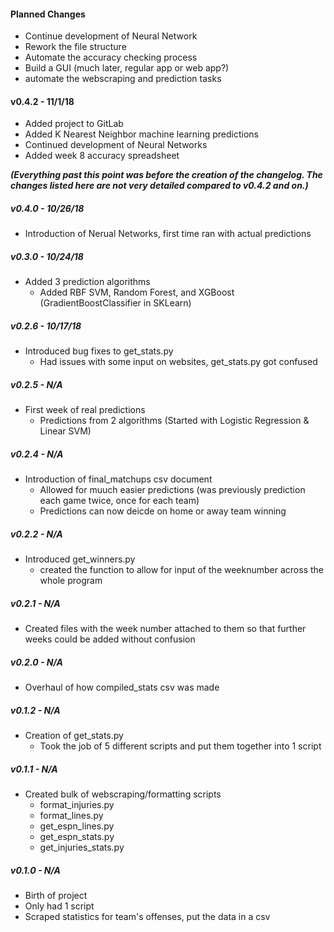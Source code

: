 #### Planned Changes
* Continue development of Neural Network
* Rework the file structure
* Automate the accuracy checking process
* Build a GUI (much later, regular app or web app?)
* automate the webscraping and prediction tasks

#### v0.4.2 - 11/1/18
* Added project to GitLab
* Added K Nearest Neighbor machine learning predictions
* Continued development of Neural Networks
* Added week 8 accuracy spreadsheet

**_(Everything past this point was before the creation of the changelog. The changes listed here are not very detailed compared to v0.4.2 and on.)_**

##### v0.4.0 - 10/26/18
* Introduction of Nerual Networks, first time ran with actual predictions

##### v0.3.0 - 10/24/18
* Added 3 prediction algorithms
    * Added RBF SVM, Random Forest, and XGBoost (GradientBoostClassifier in SKLearn)  

##### v0.2.6 - 10/17/18
* Introduced bug fixes to get_stats.py
    * Had issues with some input on websites, get_stats.py got confused  

##### v0.2.5 - N/A
* First week of real predictions
    * Predictions from 2 algorithms (Started with Logistic Regression & Linear SVM)

##### v0.2.4 - N/A
* Introduction of final_matchups csv document
    * Allowed for muuch easier predictions (was previously prediction each game twice, once for each team)
    * Predictions can now deicde on home or away team winning

##### v0.2.2 - N/A
* Introduced get_winners.py
    * created the function to allow for input of the weeknumber across the whole program

##### v0.2.1 - N/A
* Created files with the week number attached to them so that further weeks could be added without confusion

##### v0.2.0 - N/A
* Overhaul of how compiled_stats csv was made

##### v0.1.2 - N/A
* Creation of get_stats.py
    * Took the job of 5 different scripts and put them together into 1 script 

##### v0.1.1 - N/A
* Created bulk of webscraping/formatting scripts
    * format_injuries.py
    * format_lines.py
    * get_espn_lines.py
    * get_espn_stats.py
    * get_injuries_stats.py

##### v0.1.0 - N/A
* Birth of project
* Only had 1 script
* Scraped statistics for team's offenses, put the data in a csv
    
